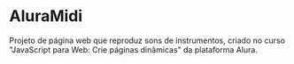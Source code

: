 # AluraMidi
Projeto de página web que reproduz sons de instrumentos, criado no curso "JavaScript para Web: Crie páginas dinâmicas" da plataforma Alura. 
